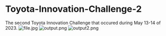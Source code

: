 # Toyota-Innovation-Challenge-2
The second Toyota Innovation Challenge that occured during May 13-14 of 2023.
![file.jpg](https://github.com/mahir-mahota/Toyota_Innovation_Challenge_2/blob/main/file.jpg?raw=true)
![output.png](https://github.com/mahir-mahota/Toyota_Innovation_Challenge_2/blob/main/output.png?raw=true)
![output2.png](https://github.com/mahir-mahota/Toyota_Innovation_Challenge_2/blob/main/output2.png?raw=true)
